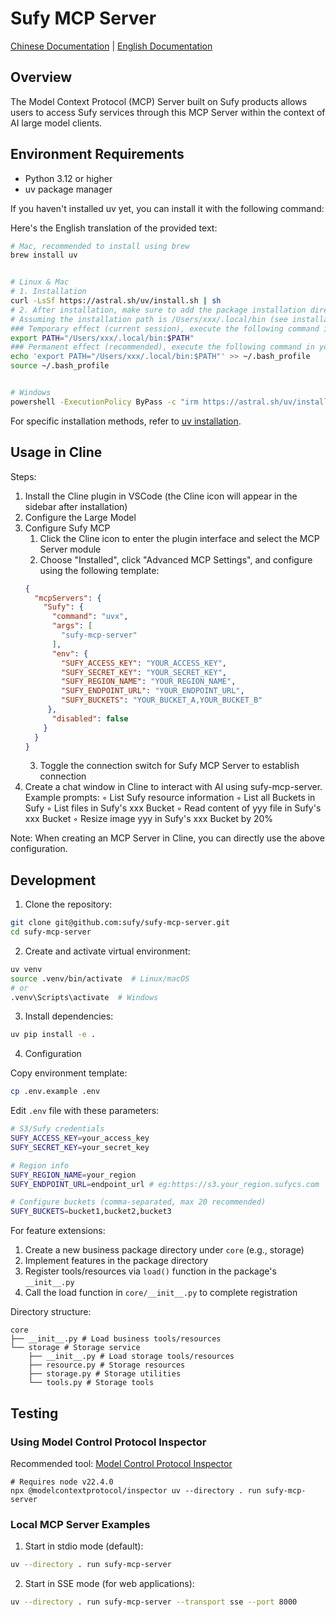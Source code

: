 # Sufy MCP Server

[Chinese Documentation](README_zh.md) | [English Documentation](README.md)

## Overview

The Model Context Protocol (MCP) Server built on Sufy products allows users to access Sufy services through this MCP Server within the context of AI large model clients.

## Environment Requirements

- Python 3.12 or higher
- uv package manager

If you haven't installed uv yet, you can install it with the following command:

Here's the English translation of the provided text:

```bash
# Mac, recommended to install using brew
brew install uv


# Linux & Mac
# 1. Installation
curl -LsSf https://astral.sh/uv/install.sh | sh
# 2. After installation, make sure to add the package installation directory (the directory containing uv and uvx executables) to your system's PATH environment variable.
# Assuming the installation path is /Users/xxx/.local/bin (see installation output)
### Temporary effect (current session), execute the following command in your current terminal:
export PATH="/Users/xxx/.local/bin:$PATH"
### Permanent effect (recommended), execute the following command in your current terminal:
echo 'export PATH="/Users/xxx/.local/bin:$PATH"' >> ~/.bash_profile
source ~/.bash_profile


# Windows
powershell -ExecutionPolicy ByPass -c "irm https://astral.sh/uv/install.ps1 | iex"
```

For specific installation methods, refer to [uv installation](https://docs.astral.sh/uv/getting-started/installation/#pypi).

## Usage in Cline

Steps:

1. Install the Cline plugin in VSCode (the Cline icon will appear in the sidebar after installation)
2. Configure the Large Model
3. Configure Sufy MCP
    1. Click the Cline icon to enter the plugin interface and select the MCP Server module
    2. Choose "Installed", click "Advanced MCP Settings", and configure using the following template:
   ```json
   {
     "mcpServers": {
       "Sufy": {
         "command": "uvx",
         "args": [
           "sufy-mcp-server"
         ],
         "env": {
           "SUFY_ACCESS_KEY": "YOUR_ACCESS_KEY",
           "SUFY_SECRET_KEY": "YOUR_SECRET_KEY",
           "SUFY_REGION_NAME": "YOUR_REGION_NAME",
           "SUFY_ENDPOINT_URL": "YOUR_ENDPOINT_URL",
           "SUFY_BUCKETS": "YOUR_BUCKET_A,YOUR_BUCKET_B"
        },
         "disabled": false
       }
     }
   }
   ```
    3. Toggle the connection switch for Sufy MCP Server to establish connection
4. Create a chat window in Cline to interact with AI using sufy-mcp-server. Example prompts:
    ◦ List Sufy resource information
    ◦ List all Buckets in Sufy
    ◦ List files in Sufy's xxx Bucket
    ◦ Read content of yyy file in Sufy's xxx Bucket
    ◦ Resize image yyy in Sufy's xxx Bucket by 20%

Note: When creating an MCP Server in Cline, you can directly use the above configuration.

## Development

1. Clone the repository:
```bash
git clone git@github.com:sufy/sufy-mcp-server.git
cd sufy-mcp-server
```

2. Create and activate virtual environment:
```bash
uv venv
source .venv/bin/activate  # Linux/macOS
# or
.venv\Scripts\activate  # Windows
```

3. Install dependencies:
```bash
uv pip install -e .
```

4. Configuration

Copy environment template:
```bash
cp .env.example .env
```

Edit `.env` file with these parameters:
```bash
# S3/Sufy credentials
SUFY_ACCESS_KEY=your_access_key
SUFY_SECRET_KEY=your_secret_key

# Region info
SUFY_REGION_NAME=your_region
SUFY_ENDPOINT_URL=endpoint_url # eg:https://s3.your_region.sufycs.com

# Configure buckets (comma-separated, max 20 recommended)
SUFY_BUCKETS=bucket1,bucket2,bucket3
```

For feature extensions:
1. Create a new business package directory under `core` (e.g., storage)
2. Implement features in the package directory
3. Register tools/resources via `load()` function in the package's `__init__.py`
4. Call the load function in `core/__init__.py` to complete registration

Directory structure:
```shell
core
├── __init__.py # Load business tools/resources
└── storage # Storage service
    ├── __init__.py # Load storage tools/resources
    ├── resource.py # Storage resources
    ├── storage.py # Storage utilities
    └── tools.py # Storage tools
```

## Testing

### Using Model Control Protocol Inspector

Recommended tool: [Model Control Protocol Inspector](https://github.com/modelcontextprotocol/inspector)

```shell
# Requires node v22.4.0
npx @modelcontextprotocol/inspector uv --directory . run sufy-mcp-server
```

### Local MCP Server Examples

1. Start in stdio mode (default):
```bash
uv --directory . run sufy-mcp-server
```

2. Start in SSE mode (for web applications):
```bash
uv --directory . run sufy-mcp-server --transport sse --port 8000
```